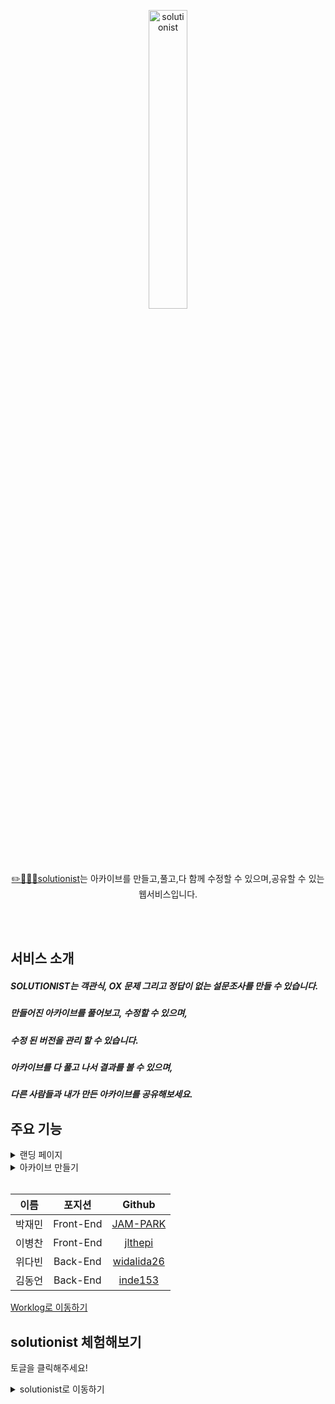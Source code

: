 <p align="center">
	<img src="https://user-images.githubusercontent.com/46926683/150643874-19112234-dbaa-4aff-8d85-f818148ec41f.png" alt="solutionist" width="35%"/>  
</p>  
  
<p align="center">
<a href="https://solutionist.site" target="_blank">✏️🧑🏻‍🎓solutionist</a>는 아카이브를 만들고,풀고,다 함께 수정할 수 있으며,공유할 수 있는 웹서비스입니다.
  </p>  
<br>
<br>

## 서비스 소개

##### SOLUTIONIST는 객관식, OX 문제 그리고 정답이 없는 설문조사를 만들 수 있습니다.
##### 만들어진 아카이브를 풀어보고, 수정할 수 있으며,
##### 수정 된 버전을 관리 할 수 있습니다.
##### 아카이브를 다 풀고 나서 결과를 볼 수 있으며,
##### 다른 사람들과 내가 만든 아카이브를 공유해보세요.

## 주요 기능

<details>
  <summary>
    랜딩 페이지
  </summary>
  <div dir ="auto">
    <br>
    <a>
      <img src="https://user-images.githubusercontent.com/46926683/150641877-5ed91e50-55d4-4690-96e7-bde3a45a72ae.png" width="550" style="max-width: 60%;">
    </a>
  </div>
</details>
<details>
  <summary>
    아카이브 만들기
  </summary>
  <div dir ="auto">
    <br>
    <a>
      <img src="https://user-images.githubusercontent.com/46926683/150643654-8f2bfea6-e074-4fbc-ad19-100445e4ec16.png" width="550" style="max-width: 60%;">
      <img src="https://user-images.githubusercontent.com/46926683/150643669-a2b60833-ea94-4016-870d-4abdd671b24a.png" width="550" style="max-width: 60%;">
      <img src="https://user-images.githubusercontent.com/46926683/150643672-5609de97-08af-4143-97a4-163e6412b9ed.png" width="550" style="max-width: 60%;">
      <img src="https://user-images.githubusercontent.com/46926683/150643678-f6b37c5a-043c-486d-89b4-835dbe1ae919.png" width="550" style="max-width: 60%;">
    </a>
  </div>
</details>
<br>

|**이름**|포지션|Github|
|:---:|:---:|:---:|
|박재민|Front-End|[JAM-PARK](https://github.com/JAM-PARK)|
|이병찬|Front-End|[jlthepi](https://github.com/jlthepi)|
|위다빈|Back-End|[widalida26](https://github.com/widalida26)|
|김동언|Back-End|[inde153](https://github.com/inde153)|

[Worklog로 이동하기](https://github.com/codestates/solutionist/wiki/%E2%9C%8F%EF%B8%8F-Worklog)

## solutionist 체험해보기
토글을 클릭해주세요!
<details>
<summary>solutionist로 이동하기</summary>
<div markdown="1">
  
  <p>업데이트 예정</p>
</div>
</details>

